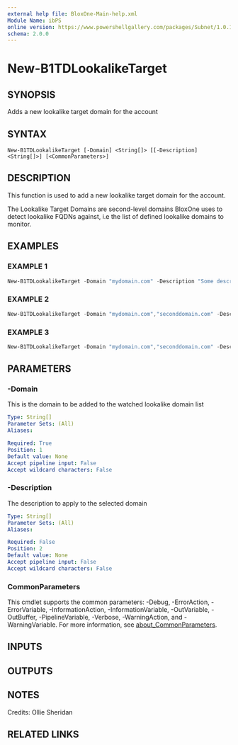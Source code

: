 ```yaml
---
external help file: BloxOne-Main-help.xml
Module Name: ibPS
online version: https://www.powershellgallery.com/packages/Subnet/1.0.14/Content/Public%5CGet-Subnet.ps1
schema: 2.0.0
---
```


# New-B1TDLookalikeTarget

## SYNOPSIS
Adds a new lookalike target domain for the account

## SYNTAX

```
New-B1TDLookalikeTarget [-Domain] <String[]> [[-Description] <String[]>] [<CommonParameters>]
```

## DESCRIPTION
This function is used to add a new lookalike target domain for the account.

The Lookalike Target Domains are second-level domains BloxOne uses to detect lookalike FQDNs against, i.e the list of defined lookalike domains to monitor.

## EXAMPLES

### EXAMPLE 1
```powershell
New-B1TDLookalikeTarget -Domain "mydomain.com" -Description "Some description.."
```

### EXAMPLE 2
```powershell
New-B1TDLookalikeTarget -Domain "mydomain.com","seconddomain.com" -Description "Description 1","Description 2"
```

### EXAMPLE 3
```powershell
New-B1TDLookalikeTarget -Domain "mydomain.com","seconddomain.com" -Description "Common description"
```

## PARAMETERS

### -Domain
This is the domain to be added to the watched lookalike domain list

```yaml
Type: String[]
Parameter Sets: (All)
Aliases:

Required: True
Position: 1
Default value: None
Accept pipeline input: False
Accept wildcard characters: False
```

### -Description
The description to apply to the selected domain

```yaml
Type: String[]
Parameter Sets: (All)
Aliases:

Required: False
Position: 2
Default value: None
Accept pipeline input: False
Accept wildcard characters: False
```

### CommonParameters
This cmdlet supports the common parameters: -Debug, -ErrorAction, -ErrorVariable, -InformationAction, -InformationVariable, -OutVariable, -OutBuffer, -PipelineVariable, -Verbose, -WarningAction, and -WarningVariable. For more information, see [about_CommonParameters](http://go.microsoft.com/fwlink/?LinkID=113216).

## INPUTS

## OUTPUTS

## NOTES
Credits: Ollie Sheridan

## RELATED LINKS
